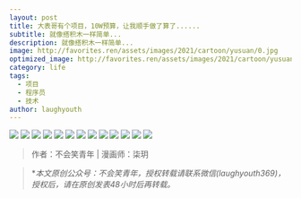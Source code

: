 ```yaml
---
layout: post
title: 大表哥有个项目，10W预算，让我顺手做了算了......
subtitle: 就像搭积木一样简单...
description: 就像搭积木一样简单...
image: http://favorites.ren/assets/images/2021/cartoon/yusuan/0.jpg
optimized_image: http://favorites.ren/assets/images/2021/cartoon/yusuan/0.jpg
category: life
tags:
  - 项目
  - 程序员
  - 技术
author: laughyouth
---
```



![](http://favorites.ren/assets/images/2021/cartoon/yusuan/640.jpg)
![](http://favorites.ren/assets/images/2021/cartoon/yusuan/640-1.jpg)
![](http://favorites.ren/assets/images/2021/cartoon/yusuan/640-2.jpg)
![](http://favorites.ren/assets/images/2021/cartoon/yusuan/640-3.jpg)
![](http://favorites.ren/assets/images/2021/cartoon/yusuan/640-4.jpg)
![](http://favorites.ren/assets/images/2021/cartoon/yusuan/640-5.jpg)
![](http://favorites.ren/assets/images/2021/cartoon/yusuan/640-6.jpg)
![](http://favorites.ren/assets/images/2021/cartoon/yusuan/640-7.jpg)
![](http://favorites.ren/assets/images/2021/cartoon/yusuan/640-8.jpg)
![](http://favorites.ren/assets/images/2021/cartoon/yusuan/640-9.jpg)
![](http://favorites.ren/assets/images/2021/cartoon/yusuan/640-10.jpg)
![](http://favorites.ren/assets/images/2021/cartoon/yusuan/640-11.jpg)
![](http://favorites.ren/assets/images/2021/cartoon/yusuan/640-12.jpg)


>作者：不会笑青年 | 漫画师：柒玥

>**本文原创公众号：不会笑青年，授权转载请联系微信(laughyouth369)，授权后，请在原创发表48小时后再转载。*